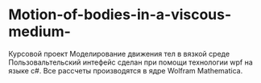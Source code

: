# Motion-of-bodies-in-a-viscous-medium-
Курсовой проект Моделирование движения тел в вязкой среде 
Пользовальтельский интефейс сделан при помощи технологии wpf на языке c#.
Все рассчеты производятся в ядре Wolfram Mathematica.
